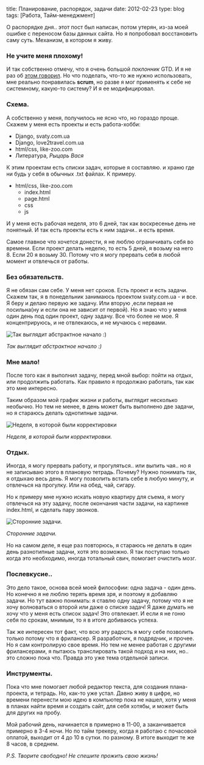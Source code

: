 title: Планирование, распорядок, задачи
date: 2012-02-23
type: blog
tags: [Работа, Тайм-менеджмент]

О распорядке дня.. этот пост был написан, потом утерян, из-за моей ошибке с переносом базы данных сайта. Но я попробовал восстановить саму суть. Механизм, в котором я живу.

### Не учите меня плохому!

И так собственно отмечу, что я очень большой *поклонник* GTD. И я не раз об [этом говорил](http://macgera.name/post/129940/). Но что поделать, что-то же нужно использовать, мне реально понравилась **scrum**, но разве я мог применять к себе не системному, какую-то систему? И я ее модифицировал. 

### Схема.

А собственно у меня, получилось не ясно что, но гораздо проще. Скажем у меня есть проекты и есть работа-хобби: 

* Django, svaty.com.ua
* Django, love2travel.com.ua
* html/css, like-zoo.com 
* Литература, *Рыцарь Вася*

К этим проектам есть списки задач, которые я составляю. и храню где ни будь у себя в обычных .txt файлах. К примеру.

* html/css, like-zoo.com 
    * index.html
    * page.html
    * css
    * js

И у меня есть рабочая неделя, это 6 дней, так как воскресенье день не понятный. И так есть проекты есть к ним задачи.. и есть время. 

Самое главное что хочется донести, я не люблю ограничивать себя во времени. Если проект делать неделю, то есть 5 дней, я возьму на него 8. Если 20 я возьму 30. Потому что я могу прервать себя в любой момент и отвлечься от работы. 

### Без обязательств. 

Я не обязан сам себе. У меня нет сроков. Есть проект и есть задачи. Скажем так, я в понедельник занимаюсь проектом svaty.com.ua - и все. Я беру и делаю первую же задачу. Или вторую ,если первая не посильна(ну и если она не зависит от первой). Но я знаю что у меня один день под один проект, одну задачу. Все что более не мое. Я концентрируюсь, и не отвлекаюсь, и не мучаюсь с нервами. 

![Так выглядит абстрактное начало :)](/static/files/z19n.jpg)

*Так выглядит абстрактное начало :)*

### Мне мало!

После того как я выполнил задачу, перед мной выбор: пойти на отдых, или продолжить работать. Как правило я продолжаю работать, так как это мне интересно. 

Таким образом мой график жизни и работы, выглядит несколько необычно. Но тем не менее, в день может быть выполнено две задачи, но я стараюсь делать однотипные задачи.

![Неделя, в которой были корректировки](/static/files/vrvx.jpg)

*Неделя, в которой были корректировки.*

### Отдых.

Иногда, я могу прервать работу, и прогуляться.. или выпить чая.. но я не записываю этого в плановую тетрадь. Почему? Нужно понимать так, я отдыхаю весь день. Я могу позволить встать себе в любую минуту, и отвлечься на прогулку. Или на обед, чай, сигару. 

Но к примеру мне нужно искать новую квартиру для съема, я могу отвлечься на эту задачу, после окончания части задачи, на картинке index.html, и сделать пару звонков. 

![Сторонние задачи.](/static/files/citt.jpg)

*Сторонние задачи.*

Но на самом деле, я еще раз повторюсь, я стараюсь не делать в один день разнотипные задачи, хотя это возможно. Я так поступаю только когда это необходимо, иногда тотальный свич, помогает очистить мозг. 

### Послевкусие..

Это дело такое, основа всей моей философии: одна задача - один день. Но конечно я не люблю терять время зря, и поэтому я добавляю задачи. Но тут важно понимать: я ставлю одну задачу, потому что я не хочу волноваться о второй или даже о списке задач! Я даже думать не хочу что у меня есть список задач! Это отвлекает. И если я не гоню себя по срокам, мнимым, то я в итоге добиваюсь успеха. 

Так же интересен тот факт, что всю эту радость я могу себе позволить только потому что я фрилансер. Я разработчик, я подрядчик, и прочее. Но я сам контролирую свое время. Но тем не менее работая с другими фрилансерами, я пытаюсь транслировать такой подход и на них, но.. это сложно пока что. Правда это уже тема отдельной записи.

### Инструменты.

Пока что мне помогает любой редактор текста, для создания плана-проекта, и тетрадь. Но, как-то уже устал. Давно живу в цифре, но времени перенести мою идею в компьютер пока не нашел, хотя у меня в планах найти время и создать сайт, для себя хотябы, и может быть для других на пробу. 

Мой рабочий день, начинается в примерно в 11-00, а заканчивается примерно в 3-4 ночи. Но по тайм трекеру, когда я работаю с почасовой оплатой, выходит от 4 до 10 в сутки. по разному. В итоге выходит те же 8 часов, в среднем. 

*P.S. Творите свободно! Не спешите прожить свою жизнь!*